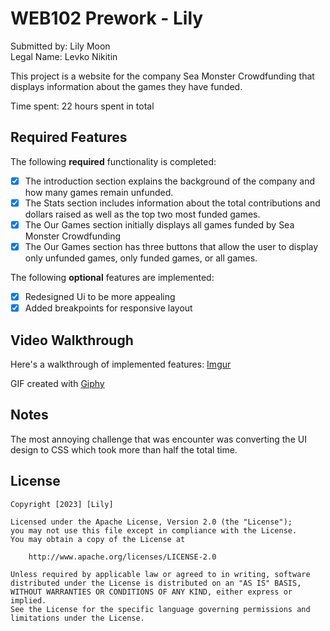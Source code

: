 # WEB102 Prework - Lily  

Submitted by: Lily Moon  
Legal Name: Levko Nikitin 

This project is a website for the company Sea Monster Crowdfunding that displays information about the games they have funded.

Time spent: 22 hours spent in total

## Required Features

The following **required** functionality is completed:

* [x] The introduction section explains the background of the company and how many games remain unfunded.
* [x] The Stats section includes information about the total contributions and dollars raised as well as the top two most funded games.
* [x] The Our Games section initially displays all games funded by Sea Monster Crowdfunding
* [x] The Our Games section has three buttons that allow the user to display only unfunded games, only funded games, or all games.

The following **optional** features are implemented:

* [x] Redesigned Ui to be more appealing
* [x] Added breakpoints for responsive layout

## Video Walkthrough

Here's a walkthrough of implemented features: [Imgur](https://i.imgur.com/v2YT5Sf.gif)
<!-- Replace this with whatever GIF tool you used! -->
GIF created with [Giphy](https://giphy.com/apps/giphycapture)

## Notes

The most annoying challenge that was encounter was converting the UI design to CSS which took more than half the total time.

## License

    Copyright [2023] [Lily]

    Licensed under the Apache License, Version 2.0 (the "License");
    you may not use this file except in compliance with the License.
    You may obtain a copy of the License at

        http://www.apache.org/licenses/LICENSE-2.0

    Unless required by applicable law or agreed to in writing, software
    distributed under the License is distributed on an "AS IS" BASIS,
    WITHOUT WARRANTIES OR CONDITIONS OF ANY KIND, either express or implied.
    See the License for the specific language governing permissions and
    limitations under the License.
